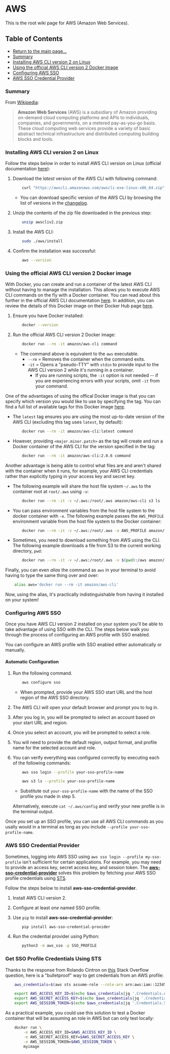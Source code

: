 # AWS

This is the root wiki page for AWS (Amazon Web Services).

## Table of Contents

* [Return to the main page...](../../README.md)
* [Summary](#summary)
* [Installing AWS CLI version 2 on Linux](#installing-aws-cli-version-2-on-linux)
* [Using the official AWS CLI version 2 Docker image](#using-the-official-aws-cli-version-2-docker-image)
* [Configuring AWS SSO](#configuring-aws-sso)
* [AWS SSO Credential Provider](#aws-sso-credential-provider)

### Summary

From [Wikipedia](https://en.wikipedia.org/wiki/Amazon_Web_Services):

> **Amazon Web Services** (AWS) is a subsidiary of Amazon providing on-demand cloud computing platforms and APIs to individuals, companies, and governments, on a metered pay-as-you-go basis. These cloud computing web services provide a variety of basic abstract technical infrastructure and distributed computing building blocks and tools.

### Installing AWS CLI version 2 on Linux

Follow the steps below in order to install AWS CLI version on Linux (official documentation [here](https://docs.aws.amazon.com/cli/latest/userguide/install-cliv2-linux.html)):

1. Download the *latest* version of the AWS CLI with following command:

    ```bash
        curl "https://awscli.amazonaws.com/awscli-exe-linux-x86_64.zip" -o "awscliv2.zip"
    ```

    * You can download specific version of the AWS CLI by browsing the list of versions in the [changelog](https://github.com/aws/aws-cli/blob/v2/CHANGELOG.rst).

2. Unzip the contents of the zip file downloaded in the previous step:

    ```bash
        unzip awscliv2.zip
    ```

3. Install the AWS CLI:

    ```bash
        sudo ./aws/install
    ```

4. Confirm the installation was successful:

    ```bash
        aws --version
    ```

### Using the official AWS CLI version 2 Docker image

With Docker, you can create and run a container of the latest AWS CLI without having to manage the installation. This allows you to execute AWS CLI commands on the fly with a Docker container. You can read about this further in the official AWS CLI documentation [here](https://docs.aws.amazon.com/cli/latest/userguide/install-cliv2-docker.html). In addition, you can review the details of this Docker image on their Docker Hub page [here](https://hub.docker.com/r/amazon/aws-cli).

1. Ensure you have Docker installed:

    ```bash
        docker --version
    ```

2. Run the official AWS CLI version 2 Docker image:

    ```bash
        docker run --rm -it amazon/aws-cli command
    ```

    * The command above is equivalent to the `aws` executable.
        * `--rm` = Removes the container when the command exits.
        * `-it` = Opens a "pseudo-TTY" with `stdin` to provide input to the AWS CLI version 2 while it's running in a container.
            * If you are running scripts, the `-it` option is not needed -- if you are experiencing errors with your scripts, omit `-it` from your command.

One of the advantages of using the offical Docker image is that you can specify which version you would like to use by specifying the tag. You can find a full list of available tags for this Docker image [here](https://hub.docker.com/r/amazon/aws-cli/tags?page=1&ordering=last_updated).

* The `latest` tag ensures you are using the most up-to-date version of the AWS CLI (excluding this tag uses `latest`, by default):

    ```bash
        docker run --rm -it amazon/aws-cli:latest command
    ```

* However, providing `<major.minor.patch>` as the tag will create and run a Docker container of the AWS CLI for the version specified in the tag:

    ```bash
        docker run --rm -it amazon/aws-cli:2.0.6 command
    ```

Another advantage is being able to control what files are and aren't shared with the container when it runs, for example, your AWS CLI credentials rather than explicitly typing in your access key and secret key.

* The following example will share the host file system `~/.aws` to the container root at `root/.aws` using `-v`:

    ```bash
        docker run --rm -it -v ~/.aws:/root/.aws amazon/aws-cli s3 ls
    ```

* You can pass environment variables from the host file system to the docker container with `-e`. The following example passes the `AWS_PROFILE` environment variable from the host file system to the Docker container:

    ```bash
        docker run --rm -it -v ~/.aws:/root/.aws -e AWS_PROFILE amazon/aws-cli s3 ls
    ```

* Sometimes, you need to download something from AWS using the CLI. The following example downloads a file from S3 to the current working directory, `pwd`:

    ```bash
        docker run --rm -it -v ~/.aws:/root/.aws -v $(pwd):/aws amazon/aws-cli s3 cp s3://aws-cli-docker-demo/hello .
    ```

Finally, you can even *alias* the command as `aws` in your terminal to avoid having to type the same thing over and over:

```bash
    alias aws='docker run --rm -it amazon/aws-cli'
```

Now, using the alias, it's practically indistinguishable from having it installed on your system!

### Configuring AWS SSO

Once you have AWS CLI version 2 installed on your system you'll be able to take advantage of using SSO with the CLI. The steps below walk you through the process of configuring an AWS profile with SSO enabled.

You can configure an AWS profile with SSO enabled either automatically or manually.

#### Automatic Configuration

1. Run the following command.

    ```bash
        aws configure sso
    ```

    * When prompted, provide your AWS SSO start URL and the host region of the AWS SSO directory.

2. The AWS CLI will open your default browser and prompt you to log in.

3. After you log in, you will be prompted to select an account based on your start URL and region.

4. Once you select an account, you will be prompted to select a role.

5. You will need to provide the default region, output format, and profile name for the selected account and role.

6. You can verify everything was configured correctly by executing each of the following commands:

    ```bash
        aws sso login --profile your-sso-profile-name

        aws s3 ls --profile your-sso-profile-name
    ```

    * Substitute out `your-sso-profile-name` with the name of the SSO profile you made in step 5.

    Alternatively, execute `cat ~/.aws/config` and verify your new profile is in the terminal output.

Once you set up an SSO profile, you can use all AWS CLI commands as you usally would in a terminal as long as you include `--profile your-sso-profile-name`.

### AWS SSO Credential Provider

Sometimes, logging into AWS SSO using `aws sso login --profile my-sso-profile` isn't sufficient for certain applications. For example, you may need to provide an access key, secret access key, and session token. The [**aws-sso-credential-provider**](https://github.com/kcerdena/aws_sso) solves this problem by fetching your AWS SSO profile credentials using [STS](https://docs.aws.amazon.com/STS/latest/APIReference/welcome.html).

Follow the steps below to install **aws-sso-credential-provider**.

1. Install AWS CLI version 2.

2. Configure at least *one* named SSO profile.

3. Use `pip` to install **aws-sso-credential-provider**:

    ```bash
        pip install aws-sso-credential-provider
    ```

4. Run the credential provider using Python:

    ```bash
        python3 -m aws_sso -p SSO_PROFILE
    ```

### Get SSO Profile Credentials Using STS

Thanks to the response from Rolando Cintron on [this](https://stackoverflow.com/questions/55128348/execute-terraform-apply-with-aws-assume-role) Stack Overflow question, here is a "bulletproof" way to get credentials from an AWS profile:

```bash
    aws_credentials=$(aws sts assume-role --role-arn arn:aws:iam::1234567890:role/nameOfMyrole --role-session-name "RoleSession1")

    export AWS_ACCESS_KEY_ID=$(echo $aws_credentials|jq '.Credentials.AccessKeyId'|tr -d '"')
    export AWS_SECRET_ACCESS_KEY=$(echo $aws_credentials|jq '.Credentials.SecretAccessKey'|tr -d '"')
    export AWS_SESSION_TOKEN=$(echo $aws_credentials|jq '.Credentials.SessionToken'|tr -d '"')
```

As a practical example, you could use this solution to test a Docker container that will be assuming an role in AWS but can only test locally:

```bash
    docker run \
        -e AWS_ACCESS_KEY_ID=$AWS_ACCESS_KEY_ID \
        -e AWS_SECRET_ACCESS_KEY=$AWS_SECRET_ACCESS_KEY \
        -e AWS_SESSION_TOKEN=$AWS_SESSION_TOKEN \
        myimage
```
